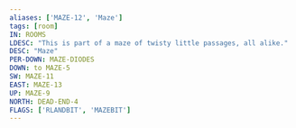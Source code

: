 ```yaml
---
aliases: ['MAZE-12', 'Maze']
tags: [room]
IN: ROOMS
LDESC: "This is part of a maze of twisty little passages, all alike."
DESC: "Maze"
PER-DOWN: MAZE-DIODES
DOWN: to MAZE-5
SW: MAZE-11
EAST: MAZE-13
UP: MAZE-9
NORTH: DEAD-END-4
FLAGS: ['RLANDBIT', 'MAZEBIT']
---
```

